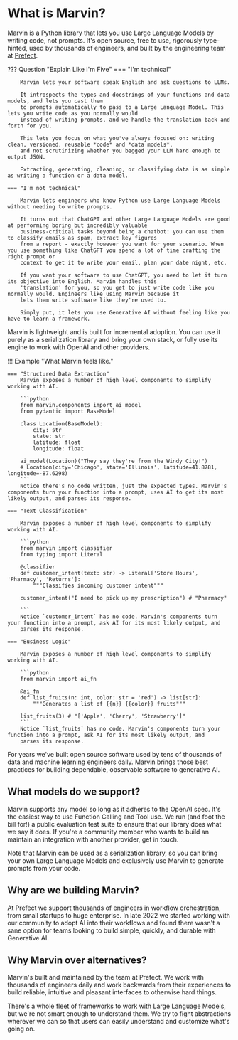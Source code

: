 # What is Marvin?

Marvin is a Python library that lets you use Large Language Models by writing code, not prompts. It's open source,
free to use, rigorously type-hinted, used by thousands of engineers, and built by the engineering team at [Prefect](https://prefect.io).


??? Question "Explain Like I'm Five"
    === "I'm technical"

        Marvin lets your software speak English and ask questions to LLMs.

        It introspects the types and docstrings of your functions and data models, and lets you cast them
        to prompts automatically to pass to a Large Language Model. This lets you write code as you normally would
        instead of writing prompts, and we handle the translation back and forth for you. 

        This lets you focus on what you've always focused on: writing clean, versioned, reusable *code* and *data models*, 
        and not scrutinizing whether you begged your LLM hard enough to output JSON. 

        Extracting, generating, cleaning, or classifying data is as simple as writing a function or a data model.

    === "I'm not technical"

        Marvin lets engineers who know Python use Large Language Models without needing to write prompts.

        It turns out that ChatGPT and other Large Language Models are good at performing boring but incredibly valuable
        business-critical tasks beyond being a chatbot: you can use them to classify emails as spam, extract key figures
        from a report - exactly however you want for your scenario. When you use something like ChatGPT you spend a lot of time crafting the right prompt or
        context to get it to write your email, plan your date night, etc.
        
        If you want your software to use ChatGPT, you need to let it turn its objective into English. Marvin handles this
        'translation' for you, so you get to just write code like you normally would. Engineers like using Marvin because it
        lets them write software like they're used to.
        
        Simply put, it lets you use Generative AI without feeling like you have to learn a framework.


Marvin is lightweight and is built for incremental adoption. You can use it purely as a serialization library and bring your own stack,
or fully use its engine to work with OpenAI and other providers. 

!!! Example "What Marvin feels like."

    === "Structured Data Extraction"
        Marvin exposes a number of high level components to simplify working with AI. 

        ```python
        from marvin.components import ai_model
        from pydantic import BaseModel

        class Location(BaseModel):
            city: str
            state: str
            latitude: float
            longitude: float

        ai_model(Location)("They say they're from the Windy City!")
        # Location(city='Chicago', state='Illinois', latitude=41.8781, longitude=-87.6298)
        ```
        Notice there's no code written, just the expected types. Marvin's components turn your function into a prompt, uses AI to get its most likely output, and parses its response.
    
    === "Text Classification"
    
        Marvin exposes a number of high level components to simplify working with AI. 

        ```python
        from marvin import classifier
        from typing import Literal

        @classifier
        def customer_intent(text: str) -> Literal['Store Hours', 'Pharmacy', 'Returns']:
            """Classifies incoming customer intent"""

        customer_intent("I need to pick up my prescription") # "Pharmacy"

        ```
        Notice `customer_intent` has no code. Marvin's components turn your function into a prompt, ask AI for its most likely output, and
        parses its response.
    
    === "Business Logic"

        Marvin exposes a number of high level components to simplify working with AI. 

        ```python
        from marvin import ai_fn

        @ai_fn
        def list_fruits(n: int, color: str = 'red') -> list[str]:
            """Generates a list of {{n}} {{color}} fruits"""

        list_fruits(3) # "['Apple', 'Cherry', 'Strawberry']"
        ```
        Notice `list_fruits` has no code. Marvin's components turn your function into a prompt, ask AI for its most likely output, and
        parses its response.
For years we've built open source software used by tens of thousands of data and machine learning engineers daily. Marvin brings those best practices for building dependable, observable software to generative AI. 

## What models do we support?

Marvin supports any model so long as it adheres to the OpenAI spec. It's the easiest way to use Function Calling and Tool use. We run (and foot the bill for!) a public evaluation test suite to ensure that our library does what we say it does. If you're a community member who wants to build an maintain an integration with another provider, get in touch. 

Note that Marvin can be used as a serialization library, so you can bring your own Large Language Models and exclusively use Marvin to generate prompts from your code.

## Why are we building Marvin?

At Prefect we support thousands of engineers in workflow orchestration, from small startups to huge enterprise. In late 2022 we
started working with our community to adopt AI into their workflows and found there wasn't a sane option for teams looking
to build simple, quickly, and durable with Generative AI. 

## Why Marvin over alternatives?

Marvin's built and maintained by the team at Prefect. We work with thousands of engineers daily and work backwards from their 
experiences to build reliable, intuitive and pleasant interfaces to otherwise hard things. 

There's a whole fleet of frameworks to work with Large Language Models, but we're not smart enough to understand them. We
try to fight abstractions wherever we can so that users can easily understand and customize what's going on. 

